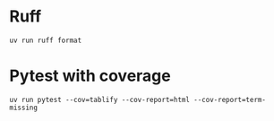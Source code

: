 # Ruff

```
uv run ruff format
```

# Pytest with coverage

```
uv run pytest --cov=tablify --cov-report=html --cov-report=term-missing
```

